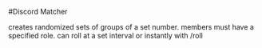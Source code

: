 #Discord Matcher

creates randomized sets of groups of a set number.
members must have a specified role.
can roll at a set interval or instantly with /roll
